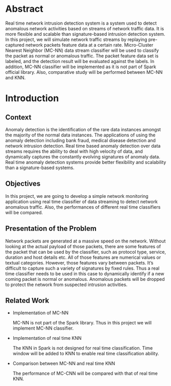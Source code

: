 <h1>Abstract</h1>
Real time network intrusion detection system is a system used to detect anomalous network activities based on streams of network traffic data. It is more flexible and scalable than signature-based intrusion detection system. In this project, we will simulate network traffic streams by replaying pre-captured network packets feature data at a certain rate. Micro-Cluster Nearest Neighbor (MC-NN) data stream classifier will be used to classify the packet as normal or anomalous traffic. The packet feature data set is labeled, and the detection result will be evaluated against the labels. In addition, MC-NN classifier will be implemented as it is not part of Spark official library. Also, comparative study will be performed between MC-NN and KNN.
<h1>Introduction</h1>
<h2>Context</h2>
Anomaly detection is the identification of the rare data instances amongst the majority of the normal data instances. The applications of using the anomaly detection including bank fraud, medical disease detection and network intrusion detection. Real time based anomaly detection over data streams requires the ability to deal with high velocity of data, and dynamically captures the constantly evolving signatures of anomaly data. Real time anomaly detection systems provide better flexibility and scalability than a signature-based systems. 
<h2>Objectives</h2>
In this project, we are going to develop a simple network monitoring application using real time classifier of data streaming to detect network anomalous traffic. Also, the performances of different real time classifiers will be compared. 
<h2>Presentation of the Problem</h2>
Network packets are generated at a massive speed on the network. Without looking at the actual payload of those packets, there are some features of the packet that can be used by the classifier, such as protocol type, service, duration and host details etc. All of those features are numerical values or textual categories. However, those features vary between packets. It’s difficult to capture such a variety of signatures by fixed rules. Thus a real time classifier needs to be used in this case to dynamically identify if a new coming packet is normal or anomalous. Anomalous packets will be dropped to protect the network from suspected intrusion activities. 
<h2>Related Work</h2>

* Implementation of MC-NN

  MC-NN is not part of the Spark library. Thus in this project we will implement MC-NN classifier.
  
* Implementation of real time KNN

  The KNN in Spark is not designed for real time classification. Time window will be added to KNN to enable real time classification ability.
  
* Comparison between MC-NN and real time KNN

  The performance of MC-CNN will be compared with that of real time KNN.
